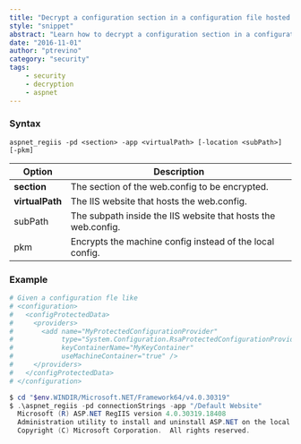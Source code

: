```yaml
---
title: "Decrypt a configuration section in a configuration file hosted in IIS"
style: "snippet"
abstract: "Learn how to decrypt a configuration section in a configuration file hosted in IIS"
date: "2016-11-01"
author: "ptrevino"
category: "security"
tags:
    - security
    - decryption
    - aspnet
---
```


<!-- start:abstract -->

### Syntax

```
aspnet_regiis -pd <section> -app <virtualPath> [-location <subPath>] [-pkm]
```

| Option          | Description                                                   |
| --------------- | ------------------------------------------------------------- |
| **section**     | The section of the web.config to be encrypted.                |
| **virtualPath** | The IIS website that hosts the web.config.                    |
| subPath         | The subpath inside the IIS website that hosts the web.config. |
| pkm             | Encrypts the machine config instead of the local config.      |

<!-- end:abstract -->

### Example

```powershell
# Given a configuration fle like
# <configuration>
#   <configProtectedData>
#     <providers>
#       <add name="MyProtectedConfigurationProvider" 
#            type="System.Configuration.RsaProtectedConfigurationProvider, ..." 
#            keyContainerName="MyKeyContainer" 
#            useMachineContainer="true" />
#     </providers>
#   </configProtectedData>
# </configuration>

$ cd "$env.WINDIR/Microsoft.NET/Framework64/v4.0.30319"
$ .\aspnet_regiis -pd connectionStrings -app "/Default Website"
  Microsoft (R) ASP.NET RegIIS version 4.0.30319.18408
  Administration utility to install and uninstall ASP.NET on the local machine.
  Copyright (C) Microsoft Corporation.  All rights reserved.


```
